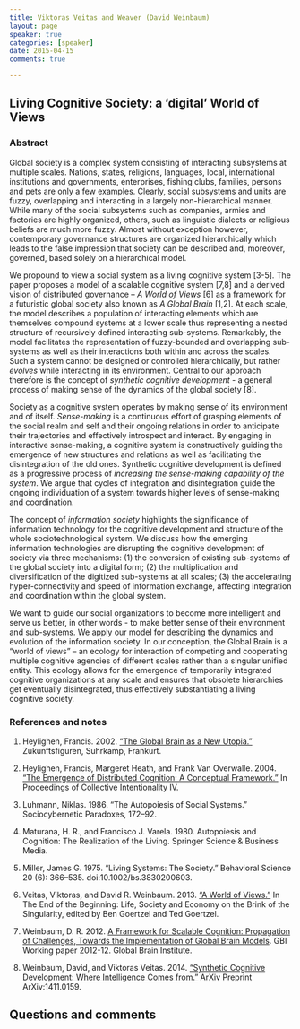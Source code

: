 ```yaml
---
title: Viktoras Veitas and Weaver (David Weinbaum)
layout: page
speaker: true
categories: [speaker]
date: 2015-04-15
comments: true

---
```


## Living Cognitive Society: a ‘digital’ World of Views

### Abstract

Global society is a complex system consisting of interacting subsystems at multiple scales. Nations, states, religions, languages, local, international institutions and governments, enterprises, fishing clubs, families, persons and pets are only a few examples. Clearly, social subsystems and units are fuzzy, overlapping and interacting in a largely non-hierarchical manner. While many of the social subsystems such as companies, armies and factories are highly organized, others, such as linguistic dialects or religious beliefs are much more fuzzy. Almost without exception however, contemporary governance structures are organized hierarchically which leads to the false impression that society can be described and, moreover, governed, based solely on a hierarchical model.

We propound to view a social system as a living cognitive system [3-5]. The paper proposes a model of a scalable cognitive system [7,8] and a derived vision of distributed governance – *A World of Views* [6] as a framework for a futuristic global society also known as *A Global Brain* [1,2]. At each scale, the model describes a population of interacting elements which are themselves compound systems at a lower scale thus representing a nested structure of recursively defined interacting sub-systems. Remarkably, the model facilitates the representation of fuzzy-bounded and overlapping sub-systems as well as their interactions both within and across the scales. Such a system cannot be designed or controlled hierarchically, but rather *evolves* while interacting in its environment. Central to our approach therefore is the concept of *synthetic cognitive development* - a general process of making sense of the dynamics of the global society [8].

Society as a cognitive system operates by making sense of its environment and of itself. *Sense-making* is a continuous effort of grasping elements of the social realm and self and their ongoing relations in order to anticipate their trajectories and effectively introspect and interact. By engaging in interactive sense-making, a cognitive system is constructively guiding the emergence of new structures and relations as well as facilitating the disintegration of the old ones. Synthetic cognitive development is defined as a progressive process of *increasing the sense-making capability of the system*. We argue that cycles of integration and disintegration guide the ongoing individuation of a system towards higher levels of sense-making and coordination.

The concept of *information society* highlights the significance of information technology for the cognitive development and structure of the whole sociotechnological system. We discuss how the emerging information technologies are disrupting the cognitive development of society via three mechanisms: (1) the conversion of existing sub-systems of the global society into a digital form; (2) the multiplication and diversification of the digitized sub-systems at all scales; (3) the accelerating hyper-connectivity and speed of information exchange, affecting integration and coordination within the global system.

We want to guide our social organizations to become more intelligent and serve us better, in other words - to make better sense of their environment and sub-systems. We apply our model for describing the dynamics and evolution of the information society. In our conception, the Global Brain is a “world of views” – an ecology for interaction of competing and cooperating multiple cognitive agencies of different scales rather than a singular unified entity. This ecology allows for the emergence of temporarily integrated cognitive organizations at any scale and ensures that obsolete hierarchies get eventually disintegrated, thus effectively substantiating a living cognitive society.

### References and notes

1. Heylighen, Francis. 2002. [“The Global Brain as a New Utopia.”](http://pespmc1.vub.ac.be/papers/GB-Utopia.pdf) Zukunftsfiguren, Suhrkamp, Frankurt.

2. Heylighen, Francis, Margeret Heath, and Frank Van Overwalle. 2004. [“The Emergence of Distributed Cognition: A Conceptual Framework.”](http://pespmc1.vub.ac.be/papers/distr.cognitionframework.pdf) In Proceedings of Collective Intentionality IV.

3. Luhmann, Niklas. 1986. “The Autopoiesis of Social Systems.” Sociocybernetic Paradoxes, 172–92.

4. Maturana, H. R., and Francisco J. Varela. 1980. Autopoiesis and Cognition: The Realization of the Living. Springer Science & Business Media.

5. Miller, James G. 1975. “Living Systems: The Society.” Behavioral Science 20 (6): 366–535. doi:10.1002/bs.3830200603.

6. Veitas, Viktoras, and David R. Weinbaum. 2013. [“A World of Views.”](https://arxiv.org/abs/1410.6915) In The End of the Beginning: Life, Society and Economy on the Brink of the Singularity, edited by Ben Goertzel and Ted Goertzel.

7. Weinbaum, D. R. 2012. [A Framework for Scalable Cognition: Propagation of Challenges, Towards the Implementation of Global Brain Models](http://pespmc1.vub.ac.be/ECCO/ECCO-Papers/Weaver-Attention.pdf). GBI Working paper 2012-12. Global Brain Institute. 

8. Weinbaum, David, and Viktoras Veitas. 2014. [“Synthetic Cognitive Development: Where Intelligence Comes from.”](http://arxiv.org/abs/1411.0159) ArXiv Preprint ArXiv:1411.0159.

## Questions and comments 


